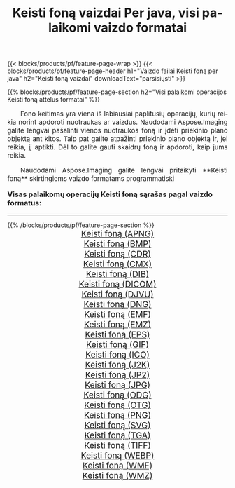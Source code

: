 ﻿---
title: Keisti foną vaizdai Per java, visi palaikomi vaizdo formatai 
weight: 3920
url: /lt/java/change-background/ 
lang: lt
langdirlevel: 2
locales: zh-hans,ja,it,ru,de,es,fr,nl,id,lt,pl,pt,vi,tr,ko,zh-hant,ar,hi,th,sv,cs,uk,he
description: Naudodami Aspose.Imaging galite lengvai sukurti Keisti foną vaizdus per java
---

{{< blocks/products/pf/feature-page-wrap >}}
{{< blocks/products/pf/feature-page-header h1="Vaizdo failai Keisti foną per java" h2="Keisti foną vaizdai" downloadText="parsisiųsti" >}}


{{% blocks/products/pf/feature-page-section  h2="Visi palaikomi operacijos Keisti foną attēlus formatai" %}}
<p align="justify" style="text-indent:2em;font-size:15px;">
Fono keitimas yra viena iš labiausiai paplitusių operacijų, kurių reikia norint apdoroti nuotraukas ar vaizdus. Naudodami Aspose.Imaging galite lengvai pašalinti vienos nuotraukos foną ir įdėti priekinio plano objektą ant kitos. Taip pat galite atpažinti priekinio plano objektą ir, jei reikia, jį aptikti. Dėl to galite gauti skaidrų foną ir apdoroti, kaip jums reikia.
</p>
<p align="justify" style="text-indent:2em;font-size:15px;">
Naudodami Aspose.Imaging galite lengvai pritaikyti **Keisti foną** skirtingiems vaizdo formatams programmatiski
</p>
<h3 style="margin-top:16px;">
Visas palaikomų operacijų Keisti foną sąrašas pagal vaizdo formatus:
</h3>
<hr/>
{{% /blocks/products/pf/feature-page-section %}}
<div class="container-fluid productfamilypage bg-gray">
    <div class="convertypes bg-gray agp-content section">
        <div class="container">
		<div class="row other-converters" style="gap: 10px;font-size: 19px;text-align:center;">
		    <div class='col-md-3 other-converter remove-lp remove-rp'><a href="/imaging/lt/java/change-background/apng/" style="padding:15px;">Keisti foną (APNG)</a></div><div class='col-md-3 other-converter remove-lp remove-rp'><a href="/imaging/lt/java/change-background/bmp/" style="padding:15px;">Keisti foną (BMP)</a></div><div class='col-md-3 other-converter remove-lp remove-rp'><a href="/imaging/lt/java/change-background/cdr/" style="padding:15px;">Keisti foną (CDR)</a></div><div class='col-md-3 other-converter remove-lp remove-rp'><a href="/imaging/lt/java/change-background/cmx/" style="padding:15px;">Keisti foną (CMX)</a></div><div class='col-md-3 other-converter remove-lp remove-rp'><a href="/imaging/lt/java/change-background/dib/" style="padding:15px;">Keisti foną (DIB)</a></div><div class='col-md-3 other-converter remove-lp remove-rp'><a href="/imaging/lt/java/change-background/dicom/" style="padding:15px;">Keisti foną (DICOM)</a></div><div class='col-md-3 other-converter remove-lp remove-rp'><a href="/imaging/lt/java/change-background/djvu/" style="padding:15px;">Keisti foną (DJVU)</a></div><div class='col-md-3 other-converter remove-lp remove-rp'><a href="/imaging/lt/java/change-background/dng/" style="padding:15px;">Keisti foną (DNG)</a></div><div class='col-md-3 other-converter remove-lp remove-rp'><a href="/imaging/lt/java/change-background/emf/" style="padding:15px;">Keisti foną (EMF)</a></div><div class='col-md-3 other-converter remove-lp remove-rp'><a href="/imaging/lt/java/change-background/emz/" style="padding:15px;">Keisti foną (EMZ)</a></div><div class='col-md-3 other-converter remove-lp remove-rp'><a href="/imaging/lt/java/change-background/eps/" style="padding:15px;">Keisti foną (EPS)</a></div><div class='col-md-3 other-converter remove-lp remove-rp'><a href="/imaging/lt/java/change-background/gif/" style="padding:15px;">Keisti foną (GIF)</a></div><div class='col-md-3 other-converter remove-lp remove-rp'><a href="/imaging/lt/java/change-background/ico/" style="padding:15px;">Keisti foną (ICO)</a></div><div class='col-md-3 other-converter remove-lp remove-rp'><a href="/imaging/lt/java/change-background/j2k/" style="padding:15px;">Keisti foną (J2K)</a></div><div class='col-md-3 other-converter remove-lp remove-rp'><a href="/imaging/lt/java/change-background/jp2/" style="padding:15px;">Keisti foną (JP2)</a></div><div class='col-md-3 other-converter remove-lp remove-rp'><a href="/imaging/lt/java/change-background/jpg/" style="padding:15px;">Keisti foną (JPG)</a></div><div class='col-md-3 other-converter remove-lp remove-rp'><a href="/imaging/lt/java/change-background/odg/" style="padding:15px;">Keisti foną (ODG)</a></div><div class='col-md-3 other-converter remove-lp remove-rp'><a href="/imaging/lt/java/change-background/otg/" style="padding:15px;">Keisti foną (OTG)</a></div><div class='col-md-3 other-converter remove-lp remove-rp'><a href="/imaging/lt/java/change-background/png/" style="padding:15px;">Keisti foną (PNG)</a></div><div class='col-md-3 other-converter remove-lp remove-rp'><a href="/imaging/lt/java/change-background/svg/" style="padding:15px;">Keisti foną (SVG)</a></div><div class='col-md-3 other-converter remove-lp remove-rp'><a href="/imaging/lt/java/change-background/tga/" style="padding:15px;">Keisti foną (TGA)</a></div><div class='col-md-3 other-converter remove-lp remove-rp'><a href="/imaging/lt/java/change-background/tiff/" style="padding:15px;">Keisti foną (TIFF)</a></div><div class='col-md-3 other-converter remove-lp remove-rp'><a href="/imaging/lt/java/change-background/webp/" style="padding:15px;">Keisti foną (WEBP)</a></div><div class='col-md-3 other-converter remove-lp remove-rp'><a href="/imaging/lt/java/change-background/wmf/" style="padding:15px;">Keisti foną (WMF)</a></div><div class='col-md-3 other-converter remove-lp remove-rp'><a href="/imaging/lt/java/change-background/wmz/" style="padding:15px;">Keisti foną (WMZ)</a></div>
                </div>
        </div>
    </div>
</div>
<br/>
